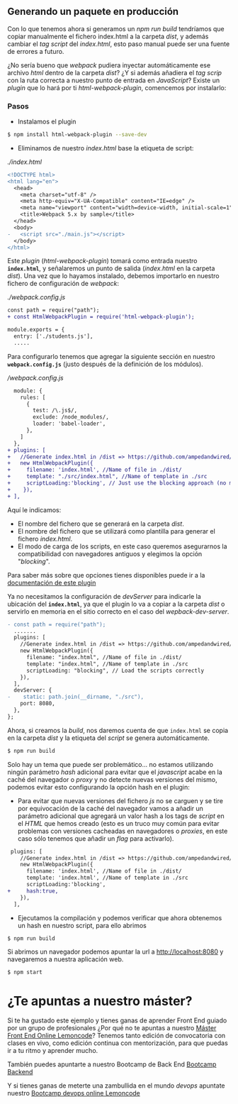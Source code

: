 ## Generando un paquete en producción

Con lo que tenemos ahora si generamos un _npm run build_ tendríamos que copiar manualmente
el fichero index.html a la carpeta _dist_, y además cambiar el _tag script_ del _index.html_,
esto paso manual puede ser una fuente de errores a futuro.

¿No sería bueno que _webpack_ pudiera inyectar automáticamente ese archivo _html_ dentro de la carpeta _dist_?
¿Y si además añadiera el _tag scrip_ con la ruta correcta a nuestro punto de entrada en _JavaScript_? Existe un _plugin_ que lo hará por ti _html-webpack-plugin_, comencemos por instalarlo:

### Pasos

- Instalamos el plugin

```bash
$ npm install html-webpack-plugin --save-dev
```

- Eliminamos de nuestro _index.html_ base la etiqueta de script:

_./index.html_

```diff
<!DOCTYPE html>
<html lang="en">
  <head>
    <meta charset="utf-8" />
    <meta http-equiv="X-UA-Compatible" content="IE=edge" />
    <meta name="viewport" content="width=device-width, initial-scale=1" />
    <title>Webpack 5.x by sample</title>
  </head>
  <body>
-   <script src="./main.js"></script>
  </body>
</html>
```

Este _plugin_ (_html-webpack-plugin_) tomará como entrada nuestro **`index.html`**, y señalaremos un punto de salida (_index.html_ en la carpeta _dist_). Una vez que lo hayamos instalado, debemos importarlo en nuestro
fichero de configuración de _webpack_:

_./webpack.config.js_

```diff
const path = require("path");
+ const HtmlWebpackPlugin = require('html-webpack-plugin');

module.exports = {
  entry: ['./students.js'],
  .....
```

Para configurarlo tenemos que agregar la siguiente sección en nuestro **`webpack.config.js`** (justo después de la definición de los módulos).

_/webpack.config.js_

```diff
  module: {
    rules: [
      {
        test: /\.js$/,
        exclude: /node_modules/,
        loader: 'babel-loader',
      },
    ]
  },
+ plugins: [
+   //Generate index.html in /dist => https://github.com/ampedandwired/html-webpack-plugin
+   new HtmlWebpackPlugin({
+     filename: 'index.html', //Name of file in ./dist/
+     template: "./src/index.html", //Name of template in ./src
+     scriptLoading:'blocking', // Just use the blocking approach (no modern defer or module)
+    }),
+ ],
```

Aquí le indicamos:

- El nombre del fichero que se generará en la carpeta _dist_.
- El nombre del fichero que se utilizará como plantilla para generar el fichero _index.html_.
- El modo de carga de los scripts, en este caso queremos asegurarnos la compatibilidad con
  navegadores antiguos y elegimos la opción "_blocking_".

Para saber más sobre que opciones tienes disponibles puede ir a la [documentación de este
plugin](https://github.com/jantimon/html-webpack-plugin#options)

Ya no necesitamos la configuración de _devServer_ para indicarle la ubicación del **`index.html`**,
ya que el plugin lo va a copiar a la carpeta _dist_ o servirlo en memoria en el sitio correcto
en el caso del _wepback-dev-server_.

```diff
- const path = require("path");
  .......
  plugins: [
    //Generate index.html in /dist => https://github.com/ampedandwired/html-webpack-plugin
    new HtmlWebpackPlugin({
      filename: "index.html", //Name of file in ./dist/
      template: "index.html", //Name of template in ./src
      scriptLoading: "blocking", // Load the scripts correctly
    }),
  ],
  devServer: {
-    static: path.join(__dirname, "./src"),
    port: 8080,
  },
};
```

Ahora, si creamos la _build_, nos daremos cuenta de que `index.html` se copia en la carpeta _dist_ y la etiqueta del _script_ se genera automáticamente.

```bash
$ npm run build
```

Solo hay un tema que puede ser problemático... no estamos utilizando ningún parámetro _hash_ adicional para evitar que el _javascript_ acabe en la caché del navegador o _proxy_ y no detecte nuevas versiones
del mismo, podemos evitar esto configurando la opción hash en el plugin:

- Para evitar que nuevas versiones del fichero _js_ no se carguen y se tire por equivocación de la caché del navegador vamos a añadir un parámetro adicional que agregará un valor hash a los tags de _script_ en el _HTML_ que hemos creado (esto es un truco muy común para evitar problemas con versiones cacheadas en navegadores o _proxies_, en este caso sólo tenemos que añadir un _flag_ para activarlo).

```diff
 plugins: [
    //Generate index.html in /dist => https://github.com/ampedandwired/html-webpack-plugin
    new HtmlWebpackPlugin({
      filename: 'index.html', //Name of file in ./dist/
      template: 'index.html', //Name of template in ./src
      scriptLoading:'blocking',
+     hash:true,
    }),
  ],
```

- Ejecutamos la compilación y podemos verificar que ahora obtenemos un hash en nuestro script, para ello abrimos

```bash
$ npm run build
```

Si abrimos un navegador podemos apuntar la url a [http://localhost:8080](http://localhost:8080/) y navegaremos a nuestra aplicación web.

```bash
$ npm start
```

# ¿Te apuntas a nuestro máster?

Si te ha gustado este ejemplo y tienes ganas de aprender Front End
guiado por un grupo de profesionales ¿Por qué no te apuntas a
nuestro [Máster Front End Online Lemoncode](https://lemoncode.net/master-frontend#inicio-banner)? Tenemos tanto edición de convocatoria
con clases en vivo, como edición continua con mentorización, para
que puedas ir a tu ritmo y aprender mucho.

También puedes apuntarte a nuestro Bootcamp de Back End [Bootcamp Backend](https://lemoncode.net/bootcamp-backend#inicio-banner)

Y si tienes ganas de meterte una zambullida en el mundo _devops_
apuntate nuestro [Bootcamp devops online Lemoncode](https://lemoncode.net/bootcamp-devops#bootcamp-devops/inicio)
